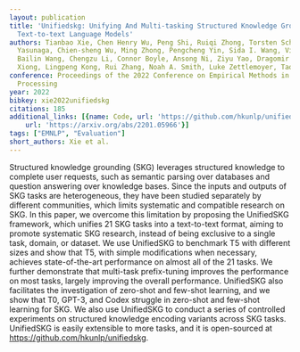 ```yaml
---
layout: publication
title: 'Unifiedskg: Unifying And Multi-tasking Structured Knowledge Grounding With
  Text-to-text Language Models'
authors: Tianbao Xie, Chen Henry Wu, Peng Shi, Ruiqi Zhong, Torsten Scholak, Michihiro
  Yasunaga, Chien-sheng Wu, Ming Zhong, Pengcheng Yin, Sida I. Wang, Victor Zhong,
  Bailin Wang, Chengzu Li, Connor Boyle, Ansong Ni, Ziyu Yao, Dragomir Radev, Caiming
  Xiong, Lingpeng Kong, Rui Zhang, Noah A. Smith, Luke Zettlemoyer, Tao Yu
conference: Proceedings of the 2022 Conference on Empirical Methods in Natural Language
  Processing
year: 2022
bibkey: xie2022unifiedskg
citations: 185
additional_links: [{name: Code, url: 'https://github.com/hkunlp/unifiedskg'}, {name: Paper,
    url: 'https://arxiv.org/abs/2201.05966'}]
tags: ["EMNLP", "Evaluation"]
short_authors: Xie et al.
---
```

Structured knowledge grounding (SKG) leverages structured knowledge to
complete user requests, such as semantic parsing over databases and question
answering over knowledge bases. Since the inputs and outputs of SKG tasks are
heterogeneous, they have been studied separately by different communities,
which limits systematic and compatible research on SKG. In this paper, we
overcome this limitation by proposing the UnifiedSKG framework, which unifies
21 SKG tasks into a text-to-text format, aiming to promote systematic SKG
research, instead of being exclusive to a single task, domain, or dataset. We
use UnifiedSKG to benchmark T5 with different sizes and show that T5, with
simple modifications when necessary, achieves state-of-the-art performance on
almost all of the 21 tasks. We further demonstrate that multi-task
prefix-tuning improves the performance on most tasks, largely improving the
overall performance. UnifiedSKG also facilitates the investigation of zero-shot
and few-shot learning, and we show that T0, GPT-3, and Codex struggle in
zero-shot and few-shot learning for SKG. We also use UnifiedSKG to conduct a
series of controlled experiments on structured knowledge encoding variants
across SKG tasks. UnifiedSKG is easily extensible to more tasks, and it is
open-sourced at https://github.com/hkunlp/unifiedskg.